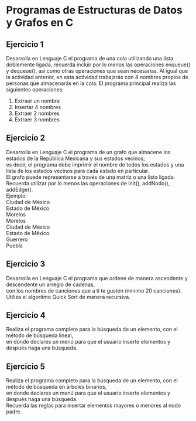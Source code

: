 # Programas de Estructuras de Datos y Grafos en C  
## Ejercicio 1  
Desarrolla en Lenguaje C el programa de una cola utilizando una lista doblemente ligada, recuerda incluir por lo menos las operaciones enqueue() y dequeue(), así como otras operaciones que sean necesarias. Al igual que la actividad anterior, en esta actividad trabajarás con 4 nombres propios de personas que almacenarás en la cola. El programa principal realiza las siguientes operaciones:  
1. Extraer un nombre  
2. Insertar 4 nombres  
3. Extraer 2 nombres  
4. Extraer 3 nombres  
  
## Ejercicio 2  
Desarrolla en Lenguaje C el programa de un grafo que almacene los estados de la República Mexicana y sus estados vecinos;  
es decir, el programa debe imprimir el nombre de todos los estados y una lista de los estados vecinos para cada estado en particular.  
El grafo puede representarse a través de una matriz o una lista ligada.  
Recuerda utilizar por lo menos las operaciones de Init(), addNodo(), addEdge().  
Ejemplo:  
Ciudad de México  
       Estado de México  
       Morelos  
Morelos  
Ciudad de México  
Estado de México  
Guerrero  
Puebla  
  
## Ejercicio 3  
Desarrolla en Lenguaje C el programa que ordene de manera ascendente y descendente un arreglo de cadenas,  
con los nombres de canciones que a ti te gusten (mínimo 20 canciones).  
Utiliza el algoritmo Quick Sort de manera recursiva.  
  
## Ejercicio 4  
Realiza el programa completo para la búsqueda de un elemento, con el método de búsqueda lineal,  
en donde declares un menú para que el usuario inserte elementos y después haga una búsqueda.  
  
## Ejercicio 5  
Realiza el programa completo para la búsqueda de un elemento, con el método de búsqueda en árboles binarios,  
en donde declares un menú para que el usuario inserte elementos y después haga una búsqueda.  
Recuerda las reglas para insertar elementos mayores o menores al nodo padre.
